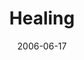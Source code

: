 ---
layout: message
category: message
series: "Hard Work"
title: "Healing"
date: 2006-06-17
message_id: 64
---